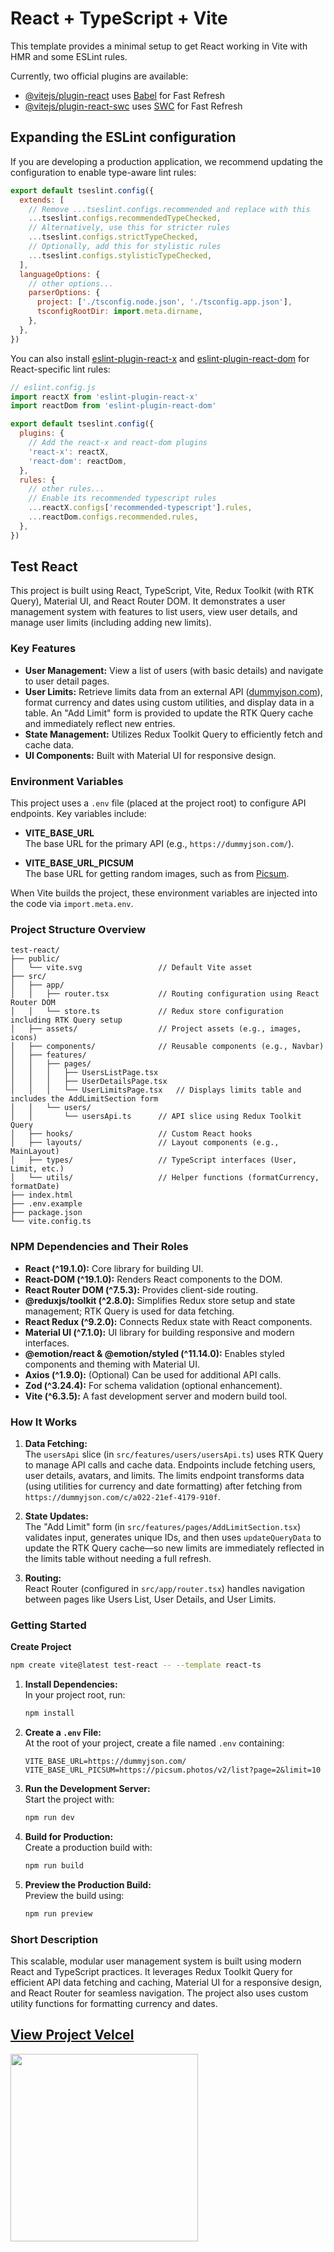 # React + TypeScript + Vite

This template provides a minimal setup to get React working in Vite with HMR and some ESLint rules.

Currently, two official plugins are available:

- [@vitejs/plugin-react](https://github.com/vitejs/vite-plugin-react/blob/main/packages/plugin-react) uses [Babel](https://babeljs.io/) for Fast Refresh
- [@vitejs/plugin-react-swc](https://github.com/vitejs/vite-plugin-react/blob/main/packages/plugin-react-swc) uses [SWC](https://swc.rs/) for Fast Refresh

## Expanding the ESLint configuration

If you are developing a production application, we recommend updating the configuration to enable type-aware lint rules:

```js
export default tseslint.config({
  extends: [
    // Remove ...tseslint.configs.recommended and replace with this
    ...tseslint.configs.recommendedTypeChecked,
    // Alternatively, use this for stricter rules
    ...tseslint.configs.strictTypeChecked,
    // Optionally, add this for stylistic rules
    ...tseslint.configs.stylisticTypeChecked,
  ],
  languageOptions: {
    // other options...
    parserOptions: {
      project: ['./tsconfig.node.json', './tsconfig.app.json'],
      tsconfigRootDir: import.meta.dirname,
    },
  },
})
```

You can also install [eslint-plugin-react-x](https://github.com/Rel1cx/eslint-react/tree/main/packages/plugins/eslint-plugin-react-x) and [eslint-plugin-react-dom](https://github.com/Rel1cx/eslint-react/tree/main/packages/plugins/eslint-plugin-react-dom) for React-specific lint rules:

```js
// eslint.config.js
import reactX from 'eslint-plugin-react-x'
import reactDom from 'eslint-plugin-react-dom'

export default tseslint.config({
  plugins: {
    // Add the react-x and react-dom plugins
    'react-x': reactX,
    'react-dom': reactDom,
  },
  rules: {
    // other rules...
    // Enable its recommended typescript rules
    ...reactX.configs['recommended-typescript'].rules,
    ...reactDom.configs.recommended.rules,
  },
})
```

## Test React

This project is built using React, TypeScript, Vite, Redux Toolkit (with RTK Query), Material UI, and React Router DOM. It demonstrates a user management system with features to list users, view user details, and manage user limits (including adding new limits).

### Key Features

- **User Management:** View a list of users (with basic details) and navigate to user detail pages.
- **User Limits:** Retrieve limits data from an external API ([dummyjson.com](https://dummyjson.com/c/a022-21ef-4179-910f)), format currency and dates using custom utilities, and display data in a table. An "Add Limit" form is provided to update the RTK Query cache and immediately reflect new entries.
- **State Management:** Utilizes Redux Toolkit Query to efficiently fetch and cache data.
- **UI Components:** Built with Material UI for responsive design.

### Environment Variables

This project uses a `.env` file (placed at the project root) to configure API endpoints. Key variables include:

- **VITE_BASE_URL**  
  The base URL for the primary API (e.g., `https://dummyjson.com/`).

- **VITE_BASE_URL_PICSUM**  
  The base URL for getting random images, such as from [Picsum](https://picsum.photos).

When Vite builds the project, these environment variables are injected into the code via `import.meta.env`.

### Project Structure Overview

```
test-react/
├── public/
│   └── vite.svg                 // Default Vite asset
├── src/
│   ├── app/
│   │   ├── router.tsx           // Routing configuration using React Router DOM
│   │   └── store.ts             // Redux store configuration including RTK Query setup
│   ├── assets/                  // Project assets (e.g., images, icons)
│   ├── components/              // Reusable components (e.g., Navbar)
│   ├── features/
│   │   ├── pages/
│   │   │   ├── UsersListPage.tsx  
│   │   │   ├── UserDetailsPage.tsx
│   │   │   └── UserLimitsPage.tsx   // Displays limits table and includes the AddLimitSection form
│   │   └── users/
│   │       └── usersApi.ts      // API slice using Redux Toolkit Query
│   ├── hooks/                   // Custom React hooks
│   ├── layouts/                 // Layout components (e.g., MainLayout)
│   ├── types/                   // TypeScript interfaces (User, Limit, etc.)
│   └── utils/                   // Helper functions (formatCurrency, formatDate)
├── index.html
├── .env.example
├── package.json
└── vite.config.ts
```

### NPM Dependencies and Their Roles

- **React (^19.1.0):** Core library for building UI.
- **React-DOM (^19.1.0):** Renders React components to the DOM.
- **React Router DOM (^7.5.3):** Provides client-side routing.
- **@reduxjs/toolkit (^2.8.0):** Simplifies Redux store setup and state management; RTK Query is used for data fetching.
- **React Redux (^9.2.0):** Connects Redux state with React components.
- **Material UI (^7.1.0):** UI library for building responsive and modern interfaces.
- **@emotion/react & @emotion/styled (^11.14.0):** Enables styled components and theming with Material UI.
- **Axios (^1.9.0):** (Optional) Can be used for additional API calls.
- **Zod (^3.24.4):** For schema validation (optional enhancement).
- **Vite (^6.3.5):** A fast development server and modern build tool.

### How It Works

1. **Data Fetching:**  
   The `usersApi` slice (in `src/features/users/usersApi.ts`) uses RTK Query to manage API calls and cache data. Endpoints include fetching users, user details, avatars, and limits. The limits endpoint transforms data (using utilities for currency and date formatting) after fetching from `https://dummyjson.com/c/a022-21ef-4179-910f`.

2. **State Updates:**  
   The "Add Limit" form (in `src/features/pages/AddLimitSection.tsx`) validates input, generates unique IDs, and then uses `updateQueryData` to update the RTK Query cache—so new limits are immediately reflected in the limits table without needing a full refresh.

3. **Routing:**  
   React Router (configured in `src/app/router.tsx`) handles navigation between pages like Users List, User Details, and User Limits.

### Getting Started

   **Create Project**

   ```bash
   npm create vite@latest test-react -- --template react-ts
   ```

1. **Install Dependencies:**  
   In your project root, run:
   ```bash
   npm install
   ```

2. **Create a `.env` File:**  
   At the root of your project, create a file named `.env` containing:
   ```env
   VITE_BASE_URL=https://dummyjson.com/
   VITE_BASE_URL_PICSUM=https://picsum.photos/v2/list?page=2&limit=10
   ```

3. **Run the Development Server:**  
   Start the project with:
   ```bash
   npm run dev
   ```

4. **Build for Production:**  
   Create a production build with:
   ```bash
   npm run build
   ```

5. **Preview the Production Build:**  
   Preview the build using:
   ```bash
   npm run preview
   ```

### Short Description

This scalable, modular user management system is built using modern React and TypeScript practices. It leverages Redux Toolkit Query for efficient API data fetching and caching, Material UI for a responsive design, and React Router for seamless navigation. The project also uses custom utility functions for formatting currency and dates.

[View Project Velcel](https://test-react-ja-git-main-jonathanmzds-projects.vercel.app)
---

<img src="https://placedog.net/500" width="300px" />
